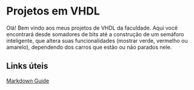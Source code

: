 # Projetos em VHDL
Olá! Bem vindo aos meus projetos de VHDL da faculdade.
Aqui você encontrará desde somadores de bits até a construção de um semáforo inteligente,
que altera suas funcionalidades (mostrar verde, vermelho ou amarelo), dependendo dos carros
que estão ou não parados nele.

## Links úteis

[Markdown Guide](https://www.markdownguide.org/basic-syntax/)
